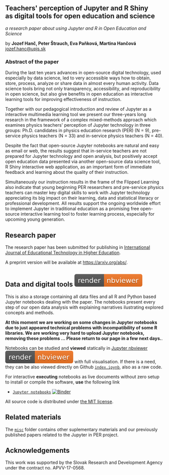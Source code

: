 ## Teachers' perception of Jupyter and R Shiny <br/>as digital tools for open education and science 
*a research paper about using Jupyter and R in Open Education and Science*

by **Jozef Hanč, Peter Štrauch, Eva Paňková, Martina Hančová**  
<jozef.hanc@upjs.sk>

### Abstract of the paper

During the last ten years advances in open-source digital technology, used especially by data 
science, led to very accessible ways how to obtain, store, process, analyze or share data in almost 
every human activity. Data science tools bring not only transparency, accessibility, and reproducibility in open science, but also give benefits in open education as interactive learning tools for improving effectiveness of instruction.

Together with our pedagogical introduction and review of Jupyter as a interactive multimedia learning tool we present our three-years long research in the framework of a complex mixed-methods approach which examines physics teachers' perception of Jupyter technology in three groups: Ph.D. candidates in physics education research (PER) (N = 9), pre-service physics teachers (N = 33) and in-service physics teachers (N = 40).

Despite the fact that open-source Jupyter notebooks are natural and easy as email or web, the results suggest that in-service teachers are not prepared for Jupyter technology and open analysis, but positively accept open education data presented via another open-source data science tool, R Shiny interactive web application, as an important form of immediate feedback and learning
about the quality of their instruction. 

Simultaneously our instruction results in the frame of the Flipped Learning also indicate that young beginning PER researchers and pre-service physics teachers can master key digital skills to work with Jupyter technology appreciating its big impact on their learning, data and statistical literacy or professional development. All results support the ongoing worldwide effort to implement Jupyter in traditional education as a promising free open-source interactive learning tool to foster learning process, especially for upcoming young generation.

## Research paper 
The research paper has been submitted for publishing in [International Journal of Educational Technology in Higher Education](https://educationaltechnologyjournal.springeropen.com/).

A preprint version will be available at <https://arxiv.org/abs/>.

## Data and digital tools [![render in nbviewer](misc/nbviewer_badge.svg)](https://nbviewer.jupyter.org/) 

This is also a storage containing all data files and all R and Python based Jupyter notebooks dealing with the paper.
The notebooks present every step of our open data analysis with explaining narratives ilustrating explored concepts and methods. 

**At this moment we are working on some changes in Jupyter notebooks due to just appeared technical problems with incompatibility of some R libraries. We are working very hard to upload Jupyter notebooks, removing these problems ... Please return to our page in a few next days.**.

Notebooks can be studied and **viewed** statically in [Jupyter nbviewer](https://nbviewer.jupyter.org/) [![render in nbviewer](misc/nbviewer_badge.svg)](https://nbviewer.jupyter.org/github/JupyterPER/Open-Education-Sciene) with full visualisation. If there is a need, they can be also viewed directly on Github [`index.ipynb`](index.ipynb), also as a raw code. 

For interactive **executing** notebooks as live documents without zero setup to install or compile the software,
**use** the following link
* [`Jupyter notebooks`](https://mybinder.org/v2/gh/) [![Binder](https://mybinder.org/badge_logo.svg)](https://mybinder.org/v2/gh/)

All source code is distributed under [the MIT license](https://choosealicense.com/licenses/mit/).

## Related materials

The [`misc`](misc) folder contains other suplementary materials and our previously published papers related to the Jupyter in PER project.

## Acknowledgements

This work was supported by the Slovak Research and Development Agency under the contract no. APVV-17-0568.
